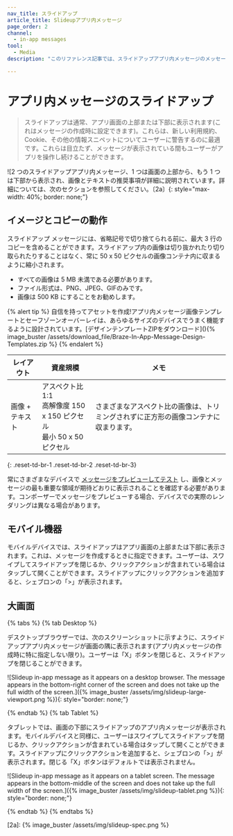 ```yaml
---
nav_title: スライドアップ
article_title: Slideupアプリ内メッセージ
page_order: 2
channel:
  - in-app messages
tool:
  - Media
description: "このリファレンス記事では、スライドアップアプリ内メッセージのメッセージとデザイン要件について説明します。"

---
```


# アプリ内メッセージのスライドアップ

> スライドアップは通常、アプリ画面の上部または下部に表示されます(これはメッセージの作成時に設定できます)。これらは、新しい利用規約、Cookie、その他の情報スニペットについてユーザーに警告するのに最適です。これらは目立たず、メッセージが表示されている間もユーザーがアプリを操作し続けることができます。

![2 つのスライドアップアプリ内メッセージ、1 つは画面の上部から、もう 1 つは下部から表示され、画像とテキストの推奨事項が詳細に説明されています。詳細については、次のセクションを参照してください。〔2a〕{: style="max-width: 40%; border: none;"}

## イメージとコピーの動作

スライドアップ メッセージには、省略記号で切り捨てられる前に、最大 3 行のコピーを含めることができます。スライドアップ内の画像は切り抜かれたり切り取られたりすることはなく、常に 50 x 50 ピクセルの画像コンテナ内に収まるように縮小されます。

- すべての画像は 5 MB 未満である必要があります。
- ファイル形式は、PNG、JPEG、GIFのみです。
- 画像は 500 KB にすることをお勧めします。

{% alert tip %} 自信を持ってアセットを作成!アプリ内メッセージ画像テンプレートとセーフゾーンオーバーレイは、あらゆるサイズのデバイスでうまく機能するように設計されています。[デザインテンプレートZIPをダウンロード\](){% image_buster /assets/download_file/Braze-In-App-Message-Design-Templates.zip %} {% endalert %}

|レイアウト |資産規模 |メモ |
|--- | --- | --- |
|画像 + テキスト |アスペクト比 1:1<br>高解像度 150 x 150 ピクセル<br> 最小 50 x 50 ピクセル |さまざまなアスペクト比の画像は、トリミングされずに正方形の画像コンテナに収まります。|
{: .reset-td-br-1 .reset-td-br-2 .reset-td-br-3}

常にさまざまなデバイスで [メッセージをプレビューしてテスト]({{site.baseurl}}/user_guide/message_building_by_channel/in-app_messages/testing/) し、画像とメッセージの最も重要な領域が期待どおりに表示されることを確認する必要があります。コンポーザーでメッセージをプレビューする場合、デバイスでの実際のレンダリングは異なる場合があります。

## モバイル機器

モバイルデバイスでは、スライドアップはアプリ画面の上部または下部に表示されます。これは、メッセージを作成するときに指定できます。ユーザーは、スワイプしてスライドアップを閉じるか、クリックアクションが含まれている場合はタップして開くことができます。スライドアップにクリックアクションを追加すると、シェブロンの「>」が表示されます。

## 大画面

{% tabs %}
{% tab Desktop %}

デスクトップブラウザーでは、次のスクリーンショットに示すように、スライドアップアプリ内メッセージが画面の隅に表示されます(アプリ内メッセージの作成時に特に指定しない限り)。ユーザーは「X」ボタンを閉じると、スライドアップを閉じることができます。

![Slideup in-app message as it appears on a desktop browser. The message appears in the bottom-right corner of the screen and does not take up the full width of the screen.]({% image_buster /assets/img/slideup-large-viewport.png %}){: style="border: none;"}

{% endtab %}
{% tab Tablet %}

タブレットでは、画面の下部にスライドアップのアプリ内メッセージが表示されます。モバイルデバイスと同様に、ユーザーはスワイプしてスライドアップを閉じるか、クリックアクションが含まれている場合はタップして開くことができます。スライドアップにクリックアクションを追加すると、シェブロンの「>」が表示されます。閉じる「X」ボタンはデフォルトでは表示されません。

![Slideup in-app message as it appears on a tablet screen. The message appears in the bottom-middle of the screen and does not take up the full width of the screen.]({% image_buster /assets/img/slideup-tablet.png %}){: style="border: none;"}

{% endtab %}
{% endtabs %}

[2a]: {% image_buster /assets/img/slideup-spec.png %}
